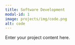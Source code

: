 ```yaml
---
title: Software Development
modal-id: 1
image: projects/img/code.png
alt: code
---
```

Enter your project content here.